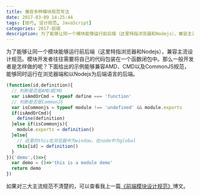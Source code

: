 ```yaml
---
title: 兼容多种模块规范写法
date: 2017-03-09 14:25:44
tags: [技巧, 设计规范, JavaScript]
categories: 2017·前端
description: 为了能够让同一个模块能够运行前后端（这里特指浏览器和Nodejs），兼容主流设计规范。模块开发者往往需要将自己的代码包装在一个函数闭包中。那么一般开发者是怎样做的呢？下面给出的示例能够兼容AMD、CMD以及CommonJS规范，能够同时运行在浏览器端和以Nodejs为后端语言的后端。
---
```


为了能够让同一个模块能够运行前后端（这里特指浏览器和Nodejs），兼容主流设计规范。模块开发者往往需要将自己的代码包装在一个函数闭包中。那么一般开发者是怎样做的呢？下面给出的示例能够兼容AMD、CMD以及CommonJS规范，能够同时运行在浏览器端和以Nodejs为后端语言的后端。

```javascript
(function(id,definition){
  // 判断是否是AMD或CMD
  var isAmdOrCmd = typeof define === 'function'
  // 判断是否是CommonJS
  var isCommonjs = typeof module !== 'undefined' && module.exports
  if(isAmdOrCmd){
    define(definition)
  }else if(isCommonjs){
    module.exports = definition()
  }else{
    // 这里的this在浏览器中为window，在node中为global
    this[id] = definition()
  }
})('demo',()=>{
  var demo = ()=>'this is a module demo'
  return demo
})
```

如果对三大主流规范不清楚的，可以查看我上一篇[《前端模块设计规范》](http://blog.godotdotdot.com/2017/03/08/%E5%89%8D%E7%AB%AF%E6%A8%A1%E5%9D%97%E8%AE%BE%E8%AE%A1%E8%A7%84%E8%8C%83/)博文。